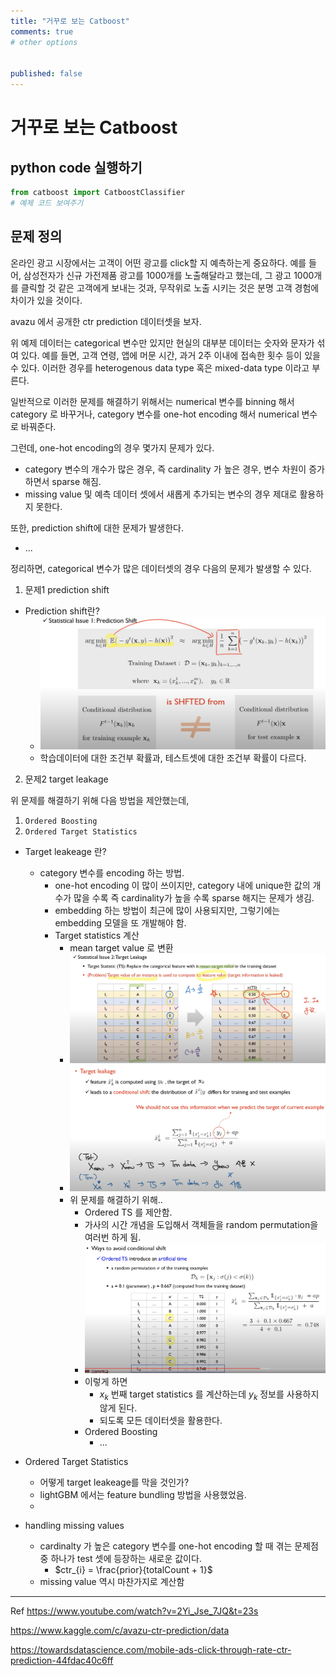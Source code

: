 ```yaml
---
title: "거꾸로 보는 Catboost"
comments: true
# other options

  
published: false
---
```


# 거꾸로 보는 Catboost
 

## python code 실행하기
```python
from catboost import CatboostClassifier
# 예제 코드 보여주기
```

## 문제 정의

온라인 광고 시장에서는 고객이 어떤 광고를 click할 지 예측하는게 중요하다. 예를 들어, 삼성전자가 신규 가전제품 광고를 1000개를 노출해달라고 했는데, 그 광고 1000개를 클릭할 것 같은 고객에게 보내는 것과, 무작위로 노출 시키는 것은 분명 고객 경험에 차이가 있을 것이다.

avazu 에서 공개한 ctr prediction 데이터셋을 보자.

위 예제 데이터는 categorical 변수만 있지만 현실의 대부분 데이터는 숫자와 문자가 섞여 있다. 예를 들면, 고객 연령, 앱에 머문 시간, 과거 2주 이내에 접속한 횟수 등이 있을 수 있다. 이러한 경우를 heterogenous data type 혹은 mixed-data type 이라고 부른다.

일반적으로 이러한 문제를 해결하기 위해서는 numerical 변수를 binning 해서 category 로 바꾸거나, category 변수를 one-hot encoding 해서 numerical 변수로 바꿔준다.

그런데, one-hot encoding의 경우 몇가지 문제가 있다. 

- category 변수의 개수가 많은 경우, 즉 cardinality 가 높은 경우, 변수 차원이 증가하면서 sparse 해짐.
- missing value 및 예측 데이터 셋에서 새롭게 추가되는 변수의 경우 제대로 활용하지 못한다.

또한, prediction shift에 대한 문제가 발생한다.
- ...


정리하면, categorical 변수가 많은 데이터셋의 경우 다음의 문제가 발생할 수 있다.

1. 문제1 prediction shift
  - Prediction shift란?
    - ![img1](/assets/images/prediction_shift.png)
    - 학습데이터에 대한 조건부 확률과, 테스트셋에 대한 조건부 확률이 다르다.

2. 문제2 target leakage

위 문제를 해결하기 위해 다음 방법을 제안했는데,

1. `Ordered Boosting`
2. `Ordered Target Statistics`


- Target leakeage 란?
  - category 변수를 encoding 하는 방법.
    - one-hot encoding 이 많이 쓰이지만, category 내에 unique한 값의 개수가 많을 수록 즉 cardinality가 높을 수록 sparse 해지는 문제가 생김.
    - embedding 하는 방법이 최근에 많이 사용되지만, 그렇기에는 embedding 모델을 또 개발해야 함.
    - Target statistics 계산
      - mean target value 로 변환
      - ![img2](/assets/images/target_leakage.png)
      - ![img2](/assets/images/target_leakage2.png)
      - 위 문제를 해결하기 위해..
        - Ordered TS 를 제안함.
        - 가사의 시간 개념을 도입해서 객체들을 random permutation을 여러번 하게 됨.
        - ![img2](/assets/images/ordered_ts.png)
        - 이렇게 하면 
          - $x_{k}$ 번째 target statistics 를 계산하는데 $y_{k}$ 정보를 사용하지 않게 된다.
          - 되도록 모든 데이터셋을 활용한다.
        - Ordered Boosting
          - ...

- Ordered Target Statistics
  - 어떻게 target leakeage를 막을 것인가?
  - lightGBM 에서는 feature bundling 방법을 사용했었음.
  - 

- handling missing values
  - cardinalty 가 높은 category 변수를 one-hot encoding 할 때 겪는 문제점 중 하나가 test 셋에 등장하는 새로운 값이다.
    - $ctr_{i} = \frac{prior}{totalCount + 1}$
  - missing value 역시 마찬가지로 계산함


---
Ref
https://www.youtube.com/watch?v=2Yi_Jse_7JQ&t=23s

https://www.kaggle.com/c/avazu-ctr-prediction/data

https://towardsdatascience.com/mobile-ads-click-through-rate-ctr-prediction-44fdac40c6ff

